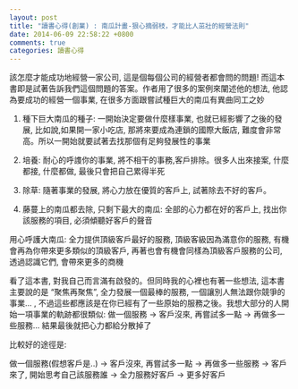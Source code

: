 ```yaml
---
layout: post
title: "讀書心得(創業) : 南瓜計畫-狠心摘弱枝，才能比人茁壯的經營法則"
date: 2014-06-09 22:58:22 +0800
comments: true
categories: 讀書心得
---
```


該怎麼才能成功地經營一家公司, 這是個每個公司的經營者都會問的問題! 而這本書即是試著告訴我們這個問題的答案。作者用了很多的案例來闡述他的想法, 他認為要成功的經營一個事業, 在很多方面跟嘗試種巨大的南瓜有異曲同工之妙

1. 種下巨大南瓜的種子: 一開始決定要做什麼樣事業, 也就已經影響了之後的發展, 比如說,如果開一家小吃店, 那將來要成為連鎖的國際大飯店, 難度會非常高。所以一開始就要試著去找那個有足夠發展性的事業

2. 培養: 耐心的呼謢你的事業, 將不相干的事務,客戶排除。很多人出來接案, 什麼都接, 什麼都做, 最後只會把自己累得半死

3. 除草: 隨著事業的發展, 將心力放在優質的客戶上, 試著除去不好的客戶。

4. 藤蔓上的南瓜都去除, 只剩下最大的南瓜: 全部的心力都在好的客戶上, 找出你該服務的項目, 必須傾聽好客戶的聲音

用心呼護大南瓜: 全力提供頂級客戶最好的服務, 頂級客級因為滿意你的服務, 有機會再為你帶來更多類似的頂級客戶, 再著也會有機會同樣為頂級客戶服務的公司, 透過認識它們, 會帶來更多的商機

看了這本書, 對我自己而言滿有啟發的。但同時我的心裡也有著一些想法, 這本書主要說的是 “聚焦再聚焦”, 全力發展一個最棒的服務, 一個讓別人無法跟你競爭的事業… , 不過這些都應該是在你已經有了一些原始的服務之後。我想大部分的人開始一項事業的軌跡都很類似: 做一個服務 -> 客戶沒來, 再嘗試多一點 -> 再做多一些服務… 結果最後就把心力都給分散掉了

比較好的途徑是:

做一個服務(假想客戶是..) -> 客戶沒來, 再嘗試多一點 -> 再做多一些服務 -> 客戶來了, 開始思考自己該服務誰 -> 全力服務好客戶 -> 更多好客戶